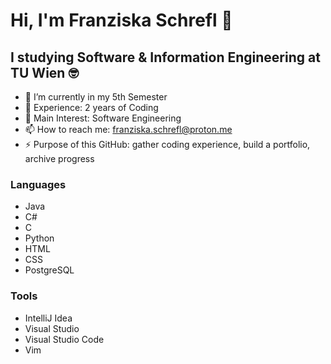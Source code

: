# Hi, I'm Franziska Schrefl 👋
## I studying Software & Information Engineering at TU Wien :nerd_face:

- 🔭 I’m currently in my 5th Semester
- 🔭 Experience: 2 years of Coding
- 🌱 Main Interest: Software Engineering
- 📫 How to reach me: franziska.schrefl@proton.me
- ⚡ Purpose of this GitHub: gather coding experience, build a portfolio, archive progress

### Languages
- Java
- C#
- C
- Python
- HTML
- CSS
- PostgreSQL
  
### Tools
- IntelliJ Idea
- Visual Studio
- Visual Studio Code
- Vim


<!--
**franziskaschrefl/franziskaschrefl** is a ✨ _special_ ✨ repository because its `README.md` (this file) appears on your GitHub profile.
- 🌱 I’m currently learning ...
- 💬 Ask me about ...

- 😄 Pronouns: ...
- ⚡ Fun fact: ...
-->
